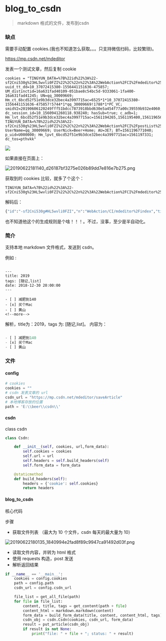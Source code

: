 # blog_to_csdn

> markdown 格式的文件，发布到csdn


### 缺点

需要手动配置 cookies.(我也不知道怎么获取。。。只支持微信扫码，比较繁琐)。

https://mp.csdn.net/mdeditor

发表一个测试文章，然后复制 cookie

```
cookies = "TINGYUN_DATA=%7B%22id%22%3A%22-sf2Cni530g%23HL5wvli0FZI%22%2C%22n%22%3A%22WebAction%2FCI%2Fmdeditor%252Findex%22%2C%22tid%22%3A%22ac9b3a77a3edba%22%2C%22q%22%3A0%2C%22a%22%3A71%7D; uuid_tt_dd=10_37072415380-1556441151636-475857; UM_distinctid=16a631fad40109-051bae8c54bc5d-9333061-1fa400-16a631fad41245; UN=qq_30009669; Hm_ct_6bcd52f51e9b3dce32bec4a3997715ac=6525*1*10_37072415380-1556441151636-475857!5744*1*qq_30009669!1788*1*PC_VC; smidV2=20190606120249fff51bdcc7873918bbd630e5a454f77a00c39559b932e4060; dc_session_id=10_1560941260118.938240; hasSub=true; c_adb=1; Hm_lvt_6bcd52f51e9b3dce32bec4a3997715ac=1561194265,1561195400,1561196568,1561196575; TINGYUN_DATA=%7B%22id%22%3A%22-sf2Cni530g%23HL5wvli0FZI%22%2C%22n%22%3A%22WebAction%2FCI%2FpostList%252Flist%22%2C%22tid%22%3A%22aca7d112b0182e%22%2C%22q%22%3A0%2C%22a%22%3A65%7D; UserName=qq_30009669; UserNick=Beer+Home; AU=3E7; BT=1561196771040; p_uid=U000000; Hm_lpvt_6bcd52f51e9b3dce32bec4a3997715ac=1561197331; dc_tos=pthvkk"
```

![](https://beer-1256523277.cos.ap-shanghai.myqcloud.com/20190622180319_fefe56307a3d60f3d99fbadc866077a4.png)


如果直接在页面上：

![20190622181140_d26187bf3275e026b89dd7e816e7b275.png](https://beer-1256523277.cos.ap-shanghai.myqcloud.com/20190622181140_d26187bf3275e026b89dd7e816e7b275.png)

获取到的 cookies  比较，就多了个这个：

```
TINGYUN_DATA=%7B%22id%22%3A%22-sf2Cni530g%23HL5wvli0FZI%22%2C%22n%22%3A%22WebAction%2FCI%2Fmdeditor%252Findex%22%2C%22tid%22%3A%22ac9b3a77a3edba%22%2C%22q%22%3A0%2C%22a%22%3A71%7D
```

解码后：
```python
{"id":"-sf2Cni530g#HL5wvli0FZI","n":"WebAction/CI/mdeditor%2Findex","tid":"ac9b3a77a3edba","q":0,"a":71}
```

也不知道他这个的生成规则是个啥！！！。不过，没事，至少是半自动化。

### 简介

支持本地 markdown 文件格式，发送到 csdn。

例如 :
```

---
title: 2019
tags: [随记,list]
date: 2018-12-30 20:00:00
---

- [ ] 减肥到140
- [x] 买个Mac
- [ ] 黄山
<!--more-->
```
解析，title为：2019，tags 为: [随记,list]。
内容为：
```python

- [ ] 减肥到140
- [x] 买个Mac
- [ ] 黄山
```

### 文件
#### config

```python
# cookies
cookies = ""
# csdn 发表文章的 url
csdn_url = "https://mp.csdn.net/mdeditor/saveArticle"
# 本地博客存放的位置
path = 'E:\\beer\\csdn\\'
```

#### csdn

class csdn
````python
class Csdn:

    def __init__(self, cookies, url,form_data):
        self.cookies = cookies
        self.url = url
        self.headers = self.build_headers(self)
        self.form_data = form_data

    @staticmethod
    def build_headers(self):
        headers = {'cookie': self.cookies}
        return headers
````

#### blog_to_csdn 

核心代码

步骤

- 获取文件列表 （最大为 10 个文件，csdn 每天的最大量为 10）

![20190622180135_1840994e2fad8f89c9947ca91492d03f.png](https://beer-1256523277.cos.ap-shanghai.myqcloud.com/20190622180135_1840994e2fad8f89c9947ca91492d03f.png)

- 读取文件内容，并转为 html 格式
- 使用 requests 构造，post 发送
- 解析返回结果

```python
if __name__ == '__main__':
    cookies = config.cookies
    path = config.path
    csdn_url = config.csdn_url

    file_list = get_all_file(path)
    for file in file_list:
        content, title, tags = get_content(path + file)
        content_html = markdown.markdown(content)
        form_data = build_form_data(title, content, content_html, tags)
        csdn_obj = csdn.Csdn(cookies, csdn_url, form_data)
        result = put_article(csdn_obj)
        if result is not None:
            print("file: " + file + "; status: " + result)
```